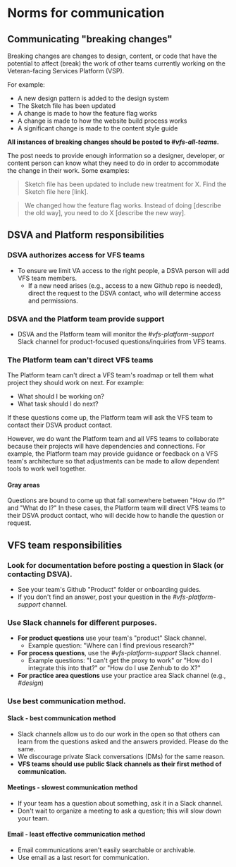 # Norms for communication

## Communicating "breaking changes"

Breaking changes are changes to design, content, or code that have the potential to affect (break) the work of other teams currently working on the Veteran-facing Services Platform (VSP).

For example:

* A new design pattern is added to the design system
* The Sketch file has been updated
* A change is made to how the feature flag works
* A change is made to how the website build process works
* A significant change is made to the content style guide

**All instances of breaking changes should be posted to *#vfs-all-teams*.**

The post needs to provide enough information so a designer, developer, or content person can know what they need to do in order to accommodate the change in their work. Some examples:

> Sketch file has been updated to include new treatment for X. Find the Sketch file here [link].

> We changed how the feature flag works. Instead of doing [describe the old way], you need to do X [describe the new way].

## DSVA and Platform responsibilities

### DSVA authorizes access for VFS teams

* To ensure we limit VA access to the right people, a DSVA person will add VFS team members.
  * If a new need arises (e.g., access to a new Github repo is needed), direct the request to the DSVA contact, who will determine access and permissions.

### DSVA and the Platform team provide support
* DSVA and the Platform team will monitor the *#vfs-platform-support* Slack channel for product-focused questions/inquiries from VFS teams.

### The Platform team can't direct VFS teams

The Platform team can't direct a VFS team's roadmap or tell them what project they should work on next. For example:

* What should I be working on?
* What task should I do next?

If these questions come up, the Platform team will ask the VFS team to contact their DSVA product contact.

However, we do want the Platform team and all VFS teams to collaborate because their projects will have dependencies and connections. For example, the Platform team may provide guidance or feedback on a VFS team's architecture so that adjustments can be made to allow dependent tools to work well together.

#### Gray areas

Questions are bound to come up that fall somewhere between "How do I?" and "What do I?" In these cases, the Platform team will direct VFS teams to their DSVA product contact, who will decide how to handle the question or request.

## VFS team responsibilities

### Look for documentation before posting a question in Slack (or contacting DSVA).
* See your team's Github "Product" folder or onboarding guides.
* If you don't find an answer, post your question in the *#vfs-platform-support* channel.

### Use Slack channels for different purposes.

* **For product questions** use your team's "product" Slack channel.
  * Example question: "Where can I find previous research?"
* **For process questions**, use the *#vfs-platform-support* Slack channel.
  * Example questions: "I can't get the proxy to work" or "How do I integrate this into that?" or "How do I use Zenhub to do X?"
* **For practice area questions** use your practice area Slack channel (e.g., *#design*)

### Use best communication method.

#### Slack - best communication method
* Slack channels allow us to do our work in the open so that others can learn from the questions asked and the answers provided. Please do the same.
* We discourage private Slack conversations (DMs) for the same reason.
* **VFS teams should use public Slack channels as their first method of communication.**

#### Meetings - slowest communication method
* If your team has a question about something, ask it in a Slack channel.
* Don't wait to organize a meeting to ask a question; this will slow down your team.

#### Email - least effective communication method
* Email communications aren't easily searchable or archivable.
* Use email as a last resort for communication.
